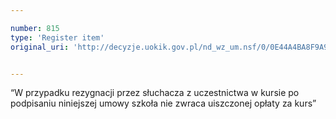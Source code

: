 ```yaml
---

number: 815
type: 'Register item'
original_uri: 'http://decyzje.uokik.gov.pl/nd_wz_um.nsf/0/0E44A4BA8F9A9C59C12572DD003296DB?OpenDocument'


---
```


“W przypadku rezygnacji przez słuchacza z uczestnictwa w kursie po podpisaniu niniejszej umowy szkoła nie zwraca uiszczonej opłaty za kurs”
